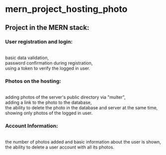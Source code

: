 # mern_project_hosting_photo
<h2>Project in the MERN stack:</h2>
  <h3>User registration and login:</h3>
    <br />basic data validation,
    <br />password confirmation during registration,
    <br />using a token to verify the logged in user.
  <h3>Photos on the hosting:</h3>
    <br />adding photos of the server's public directory via "multer",
    <br />adding a link to the photo to the database,
    <br />the ability to delete the photo in the database and server at the same time,
    <br />showing only photos of the logged in user.
  <h3>Account Information:</h3>
    <br />the number of photos added and basic information about the user is shown,
    <br />the ability to delete a user account with all its photos.
